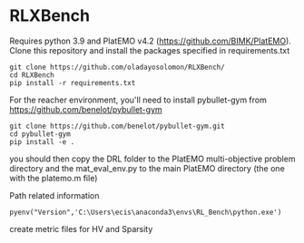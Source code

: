 # RLXBench
Requires python 3.9 and PlatEMO v4.2 (https://github.com/BIMK/PlatEMO). <br />
Clone this repository and install the packages specified in requirements.txt <br />
```
git clone https://github.com/oladayosolomon/RLXBench/
cd RLXBench
pip install -r requirements.txt
```
For the reacher environment, you'll need to install pybullet-gym from https://github.com/benelot/pybullet-gym<br />
```
git clone https://github.com/benelot/pybullet-gym.git
cd pybullet-gym
pip install -e .
```
you should then copy the DRL folder to the PlatEMO multi-objective problem directory and the mat_eval_env.py to the main PlatEMO directory (the one with the platemo.m file)<br />

Path related information<br />

```
pyenv("Version",'C:\Users\ecis\anaconda3\envs\RL_Bench\python.exe')

```

create metric files for HV and Sparsity 
